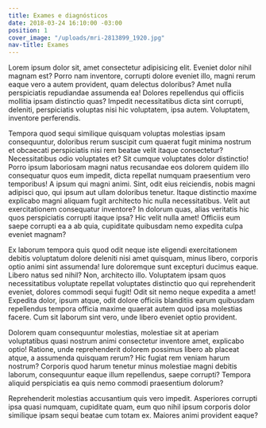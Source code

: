 ```yaml
---
title: Exames e diagnósticos
date: 2018-03-24 16:10:00 -03:00
position: 1
cover_image: "/uploads/mri-2813899_1920.jpg"
nav-title: Exames
---
```


Lorem ipsum dolor sit, amet consectetur adipisicing elit. Eveniet dolor nihil magnam est? Porro nam inventore, corrupti dolore eveniet illo, magni rerum eaque vero a autem provident, quam delectus doloribus?
Amet nulla perspiciatis repudiandae assumenda ea! Dolores repellendus qui officiis mollitia ipsam distinctio quas? Impedit necessitatibus dicta sint corrupti, deleniti, perspiciatis voluptas nisi hic voluptatem, ipsa autem. Voluptatem, inventore perferendis.

Tempora quod sequi similique quisquam voluptas molestias ipsam consequuntur, doloribus rerum suscipit cum quaerat fugit minima nostrum et obcaecati perspiciatis nisi rem beatae velit itaque consectetur? Necessitatibus odio voluptates et?
Sit cumque voluptates dolor distinctio! Porro ipsum laboriosam magni natus recusandae eos dolorem quidem illo consequatur quos eum impedit, dicta repellat numquam praesentium vero temporibus! A ipsum qui magni animi.
Sint, odit eius reiciendis, nobis magni adipisci quo, qui ipsum aut ullam doloribus tenetur. Itaque distinctio maxime explicabo magni aliquam fugit architecto hic nulla necessitatibus. Velit aut exercitationem consequatur inventore?
In dolorum quas, alias veritatis hic quos perspiciatis corrupti itaque ipsa? Hic velit nulla amet! Officiis eum saepe corrupti ea a ab quia, cupiditate quibusdam nemo expedita culpa eveniet magnam?

Ex laborum tempora quis quod odit neque iste eligendi exercitationem debitis voluptatum dolore deleniti nisi amet quisquam, minus libero, corporis optio animi sint assumenda! Iure doloremque sunt excepturi ducimus eaque.
Libero natus sed nihil? Non, architecto illo. Voluptatem ipsam quos necessitatibus voluptate repellat voluptates distinctio quo qui reprehenderit eveniet, dolores commodi sequi fugit! Odit sit nemo neque expedita a amet!
Expedita dolor, ipsum atque, odit dolore officiis blanditiis earum quibusdam repellendus tempora officia maxime quaerat autem quod ipsa molestias facere. Cum sit laborum sint vero, unde libero eveniet optio provident.

Dolorem quam consequuntur molestias, molestiae sit at aperiam voluptatibus quasi nostrum animi consectetur inventore amet, explicabo optio! Ratione, unde reprehenderit dolorem possimus libero ab placeat atque, a assumenda quisquam rerum?
Hic fugiat rem veniam harum nostrum? Corporis quod harum tenetur minus molestiae magni debitis laborum, consequuntur eaque illum repellendus, saepe corrupti? Tempora aliquid perspiciatis ea quis nemo commodi praesentium dolorum?

Reprehenderit molestias accusantium quis vero impedit. Asperiores corrupti ipsa quasi numquam, cupiditate quam, eum quo nihil ipsum corporis dolor similique ipsam sequi beatae cum totam ex. Maiores animi provident eaque?